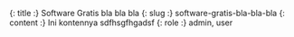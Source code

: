 {: title :} Software Gratis bla bla bla
{: slug :} software-gratis-bla-bla-bla
{: content :} Ini kontennya sdfhsgfhgadsf
{: role :} admin, user
